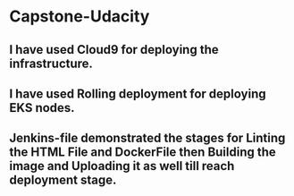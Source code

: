 # Capstone-Udacity
## I have used Cloud9 for deploying the infrastructure.
## I have used Rolling deployment for deploying EKS nodes.
## Jenkins-file demonstrated the stages for Linting the HTML File and DockerFile then Building the image and Uploading it as well till reach deployment stage.
